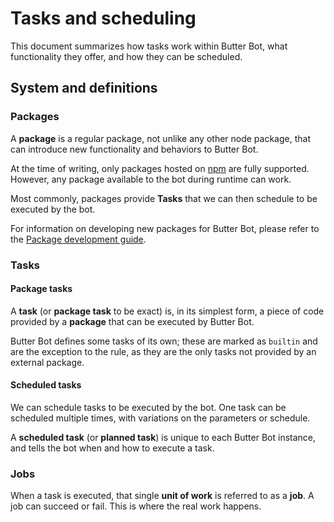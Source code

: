 # Tasks and scheduling

This document summarizes how tasks work within Butter Bot, what functionality they offer, and how they can be scheduled.

## System and definitions

### Packages

A **package** is a regular package, not unlike any other node package, that can introduce new functionality and behaviors to Butter Bot.

At the time of writing, only packages hosted on [npm](https://www.npmjs.com) are fully supported. However, any package available to the bot during runtime can work. 

Most commonly, packages provide **Tasks** that we can then schedule to be executed by the bot.

For information on developing new packages for Butter Bot, please refer to the [Package development guide](./package-development.md).

### Tasks

#### Package tasks

A **task** (or **package task** to be exact) is, in its simplest form, a piece of code provided by a **package** that can be executed by Butter Bot.

Butter Bot defines some tasks of its own; these are marked as `builtin` and are the exception to the rule, as they are the only tasks not provided by an external package.

#### Scheduled tasks

We can schedule tasks to be executed by the bot. One task can be scheduled multiple times, with variations on the parameters or schedule.

A **scheduled task** (or **planned task**) is unique to each Butter Bot instance, and tells the bot when and how to execute a task.

### Jobs

When a task is executed, that single **unit of work** is referred to as a **job**. A job can succeed or fail. This is where the real work happens.

